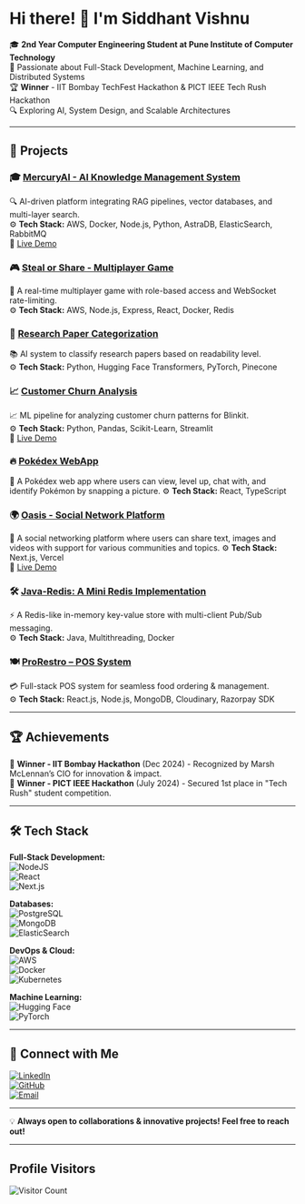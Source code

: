 # Hi there! 👋 I'm Siddhant Vishnu

🎓 **2nd Year Computer Engineering Student at Pune Institute of Computer Technology**  
🚀 Passionate about Full-Stack Development, Machine Learning, and Distributed Systems  
🏆 **Winner** - IIT Bombay TechFest Hackathon & PICT IEEE Tech Rush Hackathon  
🔍 Exploring AI, System Design, and Scalable Architectures  

---

## 🚀 Projects

### 🎓 [MercuryAI - AI Knowledge Management System](https://github.com/SidTheKid-dotcom/Mercury-CRUD-Service.git)  
🔍 AI-driven platform integrating RAG pipelines, vector databases, and multi-layer search.  
⚙️ **Tech Stack:** AWS, Docker, Node.js, Python, AstraDB, ElasticSearch, RabbitMQ  
🔗 [Live Demo](https://mercury-ai.vercel.app/)  

### 🎮 [Steal or Share - Multiplayer Game](https://github.com/SidTheKid-dotcom/EDC-Share-Steal.git)  
🚀 A real-time multiplayer game with role-based access and WebSocket rate-limiting.  
⚙️ **Tech Stack:** AWS, Node.js, Express, React, Docker, Redis  

### 🔬 [Research Paper Categorization](https://github.com/PBL-SE/Preprocess-Papers)  
📚 AI system to classify research papers based on readability level.  
⚙️ **Tech Stack:** Python, Hugging Face Transformers, PyTorch, Pinecone  

### 📈 [Customer Churn Analysis](https://github.com/SidTheKid-dotcom/IITG-Case-Com)  
📈 ML pipeline for analyzing customer churn patterns for Blinkit.  
⚙️ **Tech Stack:** Python, Pandas, Scikit-Learn, Streamlit  
🔗 [Live Demo](https://iitg-case-com.streamlit.app/)  


### 🔥 [Pokédex WebApp](https://github.com/SidTheKid-dotcom/IEEE-Hackathon)  
📸 A Pokédex web app where users can view, level up, chat with, and identify Pokémon by snapping a picture. 
⚙️ **Tech Stack:** React, TypeScript 

### 🌍 [Oasis - Social Network Platform](https://github.com/SidTheKid-dotcom/oasis-deploy-test)  
📲 A social networking platform where users can share text, images and videos with support for various communities and topics.
⚙️ **Tech Stack:** Next.js, Vercel  
🔗 [Live Demo](https://oasissocial.in/)  


### 🛠 [Java-Redis: A Mini Redis Implementation](https://github.com/SidTheKid-dotcom/Java-Redis)  
⚡ A Redis-like in-memory key-value store with multi-client Pub/Sub messaging.  
⚙️ **Tech Stack:** Java, Multithreading, Docker  


### 🍽️ [ProRestro – POS System](https://github.com/SidTheKid-dotcom/FE-PBL)  
💳 Full-stack POS system for seamless food ordering & management.  
⚙️ **Tech Stack:** React.js, Node.js, MongoDB, Cloudinary, Razorpay SDK  


---

## 🏆 Achievements

🏅 **Winner - IIT Bombay Hackathon** (Dec 2024) - Recognized by Marsh McLennan’s CIO for innovation & impact.  
🏅 **Winner - PICT IEEE Hackathon** (July 2024) - Secured 1st place in "Tech Rush" student competition.  

---

## 🛠 Tech Stack

**Full-Stack Development:**  
![NodeJS](https://img.shields.io/badge/Node.js-339933?style=for-the-badge&logo=nodedotjs&logoColor=white)  
![React](https://img.shields.io/badge/React-20232A?style=for-the-badge&logo=react&logoColor=61DAFB)  
![Next.js](https://img.shields.io/badge/Next.js-000000?style=for-the-badge&logo=nextdotjs&logoColor=white)  

**Databases:**  
![PostgreSQL](https://img.shields.io/badge/PostgreSQL-336791?style=for-the-badge&logo=postgresql&logoColor=white)  
![MongoDB](https://img.shields.io/badge/MongoDB-47A248?style=for-the-badge&logo=mongodb&logoColor=white)  
![ElasticSearch](https://img.shields.io/badge/Elasticsearch-005571?style=for-the-badge&logo=elasticsearch&logoColor=white)  

**DevOps & Cloud:**  
![AWS](https://img.shields.io/badge/Amazon_AWS-232F3E?style=for-the-badge&logo=amazonaws&logoColor=white)  
![Docker](https://img.shields.io/badge/Docker-2496ED?style=for-the-badge&logo=docker&logoColor=white)  
![Kubernetes](https://img.shields.io/badge/Kubernetes-326CE5?style=for-the-badge&logo=kubernetes&logoColor=white)  

**Machine Learning:**  
![Hugging Face](https://img.shields.io/badge/Hugging%20Face-FFDE57?style=for-the-badge&logo=huggingface&logoColor=black)  
![PyTorch](https://img.shields.io/badge/PyTorch-EE4C2C?style=for-the-badge&logo=pytorch&logoColor=white)  


---

## 💌 Connect with Me

[![LinkedIn](https://img.shields.io/badge/LinkedIn-Siddhant%20Vishnu-blue?style=for-the-badge&logo=linkedin)](https://linkedin.com/in/siddhant-vishnu-832296280/)  
[![GitHub](https://img.shields.io/badge/GitHub-SidTheKid--dotcom-black?style=for-the-badge&logo=github)](https://github.com/SidTheKid-dotcom)  
[![Email](https://img.shields.io/badge/Email-siddhant.m.vishnu%40gmail.com-red?style=for-the-badge&logo=gmail)](mailto:siddhant.m.vishnu@gmail.com)  

---  
💡 **Always open to collaborations & innovative projects! Feel free to reach out!**

---

## Profile Visitors

![Visitor Count](https://profile-counter.glitch.me/SidTheKid-dotcom/count.svg)
